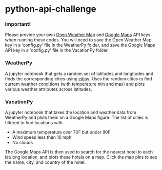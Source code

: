 # python-api-challenge

### Important!
Please provide your own [Open Weather Map](https://openweathermap.org/api) and [Google Maps](https://developers.google.com/maps/) API keys when running these codes.  You will need to save the Open Weather Map key in a 'config.py' file in the WeatherPy folder, and save the Google Maps API key in a 'config.py' file in the VacationPy folder.

### WeatherPy
A jupyter notebook that gets a random set of latitudes and longitudes and finds the corresponding cities using [citipy](https://pypi.org/project/citipy/).  Uses the random cities to find current weather conditions (with temperature min and max) and plots various weather attributes across latitudes.

### VacationPy
A jupyter notebook that takes the location and weather data from WeatherPy and plots them on a Google Maps figure.  The list of cities is filtered to find locations with 
- A maximum temperature over 70F but under 80F
- Wind speed less than 10 mph
- No clouds

The Google Maps API is then used to search for the nearest hotel to each lat/long location, and plots these hotels on a map.  Click the map pins to see the name, city, and country of the hotel.
